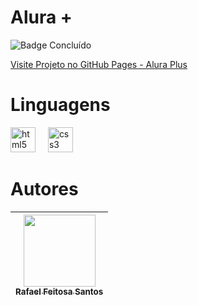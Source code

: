 <h1> Alura +</h1>

![Badge Concluído](http://img.shields.io/static/v1?label=STATUS&message=CONCLUÍDO&color=GREEN&style=for-the-badge)

[Visite Projeto no GitHub Pages - Alura Plus](https://rafael-feitosa-santos.github.io/alura-plus)


# Linguagens
<div align="left">
  <img src="https://cdn.simpleicons.org/html5/E34F26" height="40" alt="html5 logo"  />
  <img width="12" />
  <img src="https://cdn.jsdelivr.net/gh/devicons/devicon/icons/css3/css3-original.svg" height="40" alt="css3 logo"  />
</div>

# Autores
| [<img loading="lazy" src="https://avatars.githubusercontent.com/u/127707049?v=4" width=115><br><sub>Rafael Feitosa Santos</sub>](https://github.com/Rafael-Feitosa-santos) | 
| :---: |

